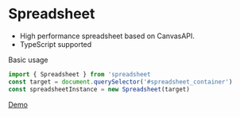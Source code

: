 # Spreadsheet

- <span>High performance spreadsheet based on CanvasAPI.</span>
- <span>TypeScript supported</span>

<div>
<span>Basic usage</span>

```js
import { Spreadsheet } from 'spreadsheet
const target = document.querySelector('#spreadsheet_container')
const spreadsheetInstance = new Spreadsheet(target)
```
</div>

<a href="https://yazmeyaa.github.io/spreadsheet_2/" target="_blank">Demo</a>